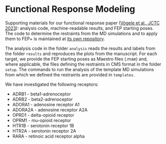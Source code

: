 # Functional Response Modeling

Supporting materials for our functional response paper ([Vögele et al., JCTC 2023](https://doi.org/10.1021/acs.jctc.3c00899)): analysis code, machine-readable results, and FEP starting poses. The code to determine the restraints from the MD simulations and to apply them to FEP+ is maintained at [its own repository](https://github.com/schrodinger/fep-restraints).

The analysis code in the folder `analysis` reads the results and labels from the folder `results` and reproduces the plots from the manuscript.
For each target, we provide the FEP starting poses as Maestro files (.mae) and, where applicable, the files defining the restraints in CMS format in the folder `setup`. The commands to run the analysis of the template MD simulations from which we defined the restraints are provided in `templates`.

We have investigated the following receptors:
- ADRB1 - beta1-adrenoceptor
- ADRB2 - beta2-adrenoceptor
- ADORA1 - adenosine receptor A1
- ADORA2A - adenosine receptor A2A
- OPRD1 - delta-opioid receptor
- OPRM1 - mu-opioid receptor
- HTR1B - serotonin receptor 1B
- HTR2A - serotonin receptor 2A
- RARA - retinoic acid receptor alpha
